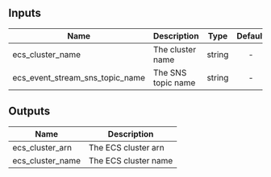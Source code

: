 
## Inputs

| Name | Description | Type | Default | Required |
|------|-------------|:----:|:-----:|:-----:|
| ecs_cluster_name | The cluster name | string | - | yes |
| ecs_event_stream_sns_topic_name | The SNS topic name | string | - | yes |

## Outputs

| Name | Description |
|------|-------------|
| ecs_cluster_arn | The ECS cluster arn |
| ecs_cluster_name | The ECS cluster name |
